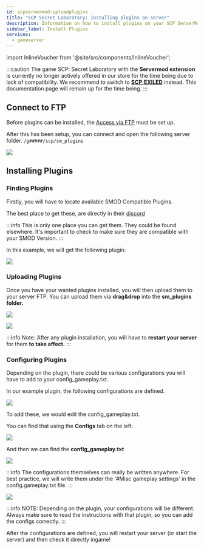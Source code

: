 ```yaml
---
id: scpservermod-uploadplugins
title: "SCP Secret Laboratory: Installing plugins on server"
description: Information on how to install plugins on your SCP ServerMod server from ZAP-Hosting.com - ZAP-Hosting.com documentation
sidebar_label: Install Plugins
services:
  - gameserver
---
```


import InlineVoucher from '@site/src/components/InlineVoucher';

:::caution 
The game SCP: Secret Laboratory with the **Servermod extension** is currently no longer actively offered in our store for the time being due to lack of compatibility. We recommend to switch to **[SCP:EXILED](exiled-plugins.md)** instead. This documentation page will remain up for the time being.
:::

<InlineVoucher />

## Connect to FTP

Before plugins can be installed, the [Access via FTP](gameserver-ftpaccess.md) must be set up.

After this has been setup, you can connect and open the following server folder.
`/g#####/scp/sm_plugins`

![](https://screensaver01.zap-hosting.com/index.php/s/2Fid5MKq57YDCNj/preview)

## Installing Plugins

### Finding Plugins

Firstly, you will have to locate available SMOD Compatible Plugins.

The best place to get these, are directly in their [discord](https://discord.gg/T9aurNf)

:::info
This is only one place you can get them. They could be found elsewhere. It's important to check to make sure they are compatible with your SMOD Version. 
:::

In this example, we will get the following plugin:

![](https://screensaver01.zap-hosting.com/index.php/s/bEEQP3cm33fgMFi/preview)

### Uploading Plugins

Once you have your wanted plugins installed, you will then upload them to your server FTP. You can upload them via **drag&drop** into the **sm_plugins folder.**

![](https://screensaver01.zap-hosting.com/index.php/s/HzRKJXFyENqK4N8/preview)

![](https://screensaver01.zap-hosting.com/index.php/s/kSSMs23E6g4PfwN/preview)

:::info
Note: After any plugin installation, you will have to **restart your server** for them **to take affect.**
:::

### Configuring Plugins

Depending on the plugin, there could be various configurations you will have to add to your config_gameplay.txt.

In our example plugin, the following configurations are defined.

![](https://screensaver01.zap-hosting.com/index.php/s/5PrLzeCQaFamGRn/preview)

To add these, we would edit the config_gameplay.txt.

You can find that using the **Configs** tab on the left.

![](https://screensaver01.zap-hosting.com/index.php/s/mMck39x2mEnLtLY/preview)

And then we can find the **config_gameplay.txt**

![](https://screensaver01.zap-hosting.com/index.php/s/SGLpBYM5DAWRRzN/preview)

:::info
The configurations themselves can really be written anywhere. For best practice, we will write them under the '#Misc gameplay settings' in the config.gameplay.txt file.
:::

![](https://screensaver01.zap-hosting.com/index.php/s/JMK542jpCj472ag/preview)

:::info
NOTE: Depending on the plugin, your configurations will be different. Always make sure to read the instructions with that plugin, so you can add the configs correctly.
:::

After the configurations are defined, you will restart your server (or start the server) and then check it directly ingame!  
